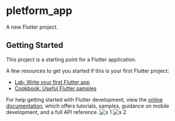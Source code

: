 # pletform_app

A new Flutter project.

## Getting Started

This project is a starting point for a Flutter application.

A few resources to get you started if this is your first Flutter project:

- [Lab: Write your first Flutter app](https://docs.flutter.dev/get-started/codelab)
- [Cookbook: Useful Flutter samples](https://docs.flutter.dev/cookbook)

For help getting started with Flutter development, view the
[online documentation](https://docs.flutter.dev/), which offers tutorials,
samples, guidance on mobile development, and a full API reference.
![s 1](https://user-images.githubusercontent.com/121868564/218092875-a633071d-fd31-4e58-b0ed-4a3e199a1a98.png)
![s 2](https://user-images.githubusercontent.com/121868564/218092898-b8fb6a04-ff72-4ccf-aac1-3503725426a6.png)
